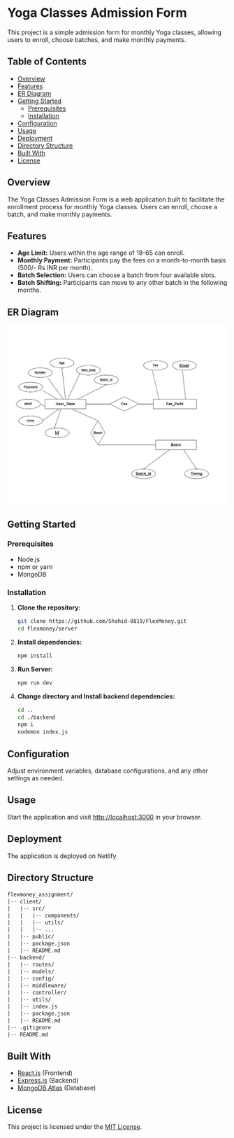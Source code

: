 
# Yoga Classes Admission Form

This project is a simple admission form for monthly Yoga classes, allowing users to enroll, choose batches, and make monthly payments.

## Table of Contents

- [Overview](#overview)
- [Features](#features)
- [ER Diagram](#er-diagram)
- [Getting Started](#getting-started)
  - [Prerequisites](#prerequisites)
  - [Installation](#installation)
- [Configuration](#configuration)
- [Usage](#usage)
- [Deployment](#deployment)
- [Directory Structure](#directory-structure)
- [Built With](#built-with)
- [License](#license)

## Overview

The Yoga Classes Admission Form is a web application built to facilitate the enrollment process for monthly Yoga classes. Users can enroll, choose a batch, and make monthly payments.

## Features

- **Age Limit:** Users within the age range of 18-65 can enroll.
- **Monthly Payment:** Participants pay the fees on a month-to-month basis (500/- Rs INR per month).
- **Batch Selection:** Users can choose a batch from four available slots.
- **Batch Shifting:** Participants can move to any other batch in the following months.

## ER Diagram
![ER Diagram](https://github.com/Shahid-0819/FlexMoney-Assignment/blob/main/ERDiagram.jpeg)

## Getting Started

### Prerequisites

- Node.js
- npm or yarn
- MongoDB

### Installation

1. **Clone the repository:**

   ```bash
   git clone https://github.com/Shahid-0819/FlexMoney.git
   cd flexmoney/server
   ```

2. **Install dependencies:**

   ```bash
   npm install
   ```

3. **Run Server:**

   ```bash
   npm run dev
   ```

4. **Change directory and Install backend dependencies:**

   ```bash
   cd ..
   cd ./backend
   npm i
   nodemon index.js
   ```

## Configuration

Adjust environment variables, database configurations, and any other settings as needed.

## Usage

Start the application and visit [http://localhost:3000](http://localhost:3000) in your browser.

## Deployment

The application is deployed on Netlify

## Directory Structure

```plaintext
flexmoney_assignment/
|-- client/
|   |-- src/
|   |   |-- components/
|   |   |-- utils/
|   |   |-- ...
|   |-- public/
|   |-- package.json
|   |-- README.md
|-- backend/
|   |-- routes/
|   |-- models/
|   |-- config/
|   |-- middleware/
|   |-- controller/
|   |-- utils/
|   |-- index.js
|   |-- package.json
|   |-- README.md
|-- .gitignore
|-- README.md
```

## Built With

- [React.js](https://react.dev/) (Frontend)
- [Express.js](https://expressjs.com/) (Backend)
- [MongoDB Atlas](https://www.mongodb.com/cloud/atlas) (Database)

## License

This project is licensed under the [MIT License](LICENSE).